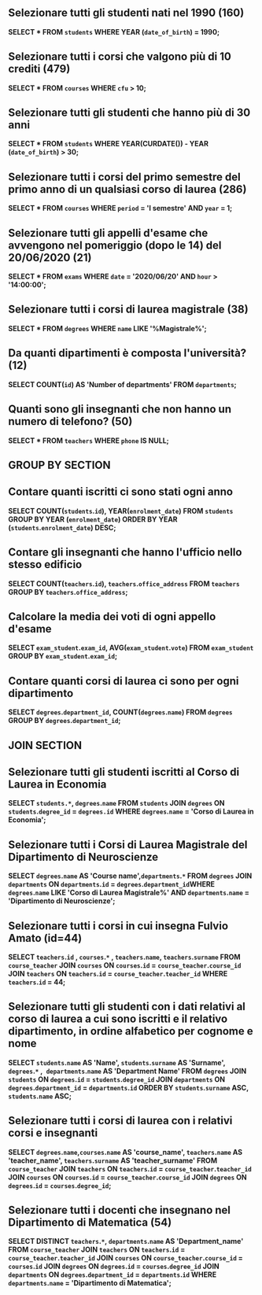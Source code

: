 ## Selezionare tutti gli studenti nati nel 1990 (160)

**SELECT * FROM `students` WHERE YEAR (`date_of_birth`) = 1990;**

## Selezionare tutti i corsi che valgono più di 10 crediti (479)

**SELECT * FROM `courses` WHERE `cfu` > 10;**

## Selezionare tutti gli studenti che hanno più di 30 anni

**SELECT * FROM `students` WHERE YEAR(CURDATE()) - YEAR (`date_of_birth`) > 30;**

## Selezionare tutti i corsi del primo semestre del primo anno di un qualsiasi corso di laurea (286)

**SELECT * FROM `courses` WHERE `period` = 'I semestre' AND `year` = 1;**

## Selezionare tutti gli appelli d'esame che avvengono nel pomeriggio (dopo le 14) del 20/06/2020 (21)

**SELECT * FROM `exams` WHERE `date` = '2020/06/20' AND `hour` > '14:00:00';**

## Selezionare tutti i corsi di laurea magistrale (38)

**SELECT * FROM `degrees` WHERE `name` LIKE '%Magistrale%';**

## Da quanti dipartimenti è composta l'università? (12)

**SELECT COUNT(`id`) AS 'Number of departments' FROM `departments`;**

## Quanti sono gli insegnanti che non hanno un numero di telefono? (50)

**SELECT * FROM `teachers` WHERE `phone` IS NULL;**

## GROUP BY SECTION

## Contare quanti iscritti ci sono stati ogni anno

**SELECT COUNT(`students`.`id`), YEAR(`enrolment_date`) FROM `students` GROUP BY YEAR (`enrolment_date`) ORDER BY YEAR (`students`.`enrolment_date`) DESC;**

## Contare gli insegnanti che hanno l'ufficio nello stesso edificio

**SELECT COUNT(`teachers`.`id`), `teachers`.`office_address` FROM `teachers` GROUP BY `teachers`.`office_address`;**

## Calcolare la media dei voti di ogni appello d'esame

**SELECT `exam_student`.`exam_id`, AVG(`exam_student`.`vote`) FROM `exam_student` GROUP BY `exam_student`.`exam_id`;**

## Contare quanti corsi di laurea ci sono per ogni dipartimento

**SELECT `degrees`.`department_id`, COUNT(`degrees`.`name`) FROM `degrees` GROUP BY `degrees`.`department_id`;**

## JOIN SECTION


##  Selezionare tutti gli studenti iscritti al Corso di Laurea in Economia

**SELECT `students.*`, `degrees`.`name` FROM `students` JOIN `degrees` ON `students`.`degree_id` = `degrees.id` WHERE `degrees`.`name` = 'Corso di Laurea in Economia';**

## Selezionare tutti i Corsi di Laurea Magistrale del Dipartimento di Neuroscienze

**SELECT `degrees`.`name` AS 'Course name',`departments`.`*`  FROM `degrees` JOIN `departments` ON `departments`.`id` = `degrees`.`department_id`WHERE `degrees`.`name` LIKE 'Corso di Laurea Magistrale%' AND `departments`.`name` = 'Dipartimento di Neuroscienze';**

## Selezionare tutti i corsi in cui insegna Fulvio Amato (id=44)

**SELECT `teachers`.`id` , `courses`.`*` , `teachers`.`name`, `teachers`.`surname` FROM `course_teacher` JOIN `courses` ON `courses`.`id` = `course_teacher`.`course_id` JOIN `teachers` ON `teachers`.`id` = `course_teacher`.`teacher_id` WHERE `teachers`.`id` = 44;**

## Selezionare tutti gli studenti con i dati relativi al corso di laurea a cui sono iscritti e il relativo dipartimento, in ordine alfabetico per cognome e nome

**SELECT `students`.`name` AS 'Name', `students`.`surname` AS 'Surname', `degrees`.`*` ,` departments`.`name` AS 'Department Name' FROM `degrees` JOIN `students` ON `degrees`.`id` = `students`.`degree_id` JOIN `departments` ON `degrees`.`department_id` = `departments`.`id` ORDER BY `students`.`surname` ASC, `students`.`name` ASC;**

## Selezionare tutti i corsi di laurea con i relativi corsi e insegnanti

**SELECT `degrees`.`name`,`courses`.`name` AS 'course_name', `teachers`.`name` AS 'teacher_name', `teachers`.`surname` AS 'teacher_surname' FROM `course_teacher` JOIN `teachers` ON `teachers`.`id` = `course_teacher`.`teacher_id` JOIN `courses` ON `courses`.`id` = `course_teacher`.`course_id` JOIN `degrees` ON `degrees`.`id` = `courses`.`degree_id`;**

## Selezionare tutti i docenti che insegnano nel Dipartimento di Matematica (54)

**SELECT DISTINCT `teachers`.`*`, `departments`.`name` AS 'Department_name' FROM `course_teacher` JOIN `teachers` ON `teachers`.`id` = `course_teacher`.`teacher_id` JOIN `courses` ON `course_teacher`.`course_id` = `courses`.`id` JOIN `degrees` ON `degrees`.`id` = `courses`.`degree_id` JOIN `departments` ON `degrees`.`department_id` = `departments`.`id` WHERE `departments`.`name` = 'Dipartimento di Matematica';**
